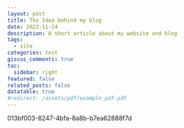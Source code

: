 ```yaml
---
layout: post
title: The Idea behind my blog
date: 2022-11-24
description: A short article about my website and blog
tags:
  - site
categories: test
giscus_comments: true
toc:
  sidebar: right
featured: false
related_posts: false
datatable: true
#redirect: /assets/pdf/example_pdf.pdf
---
```

013bf003-8247-4bfa-8a8b-b7ea62888f7d
